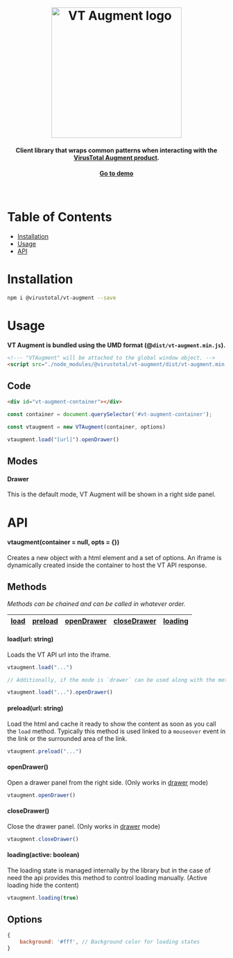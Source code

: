 <h1 align="center">
    <a href="https://github.com/VirusTotal/vt-augment"><img width="300" alt="VT Augment logo" src="https://user-images.githubusercontent.com/4747608/83544509-47b64f00-a4fe-11ea-8c01-1bf27b442f3f.png"></a>
</h1>

<h4 align="center">
	Client library that wraps common patterns when interacting with the <a href="https://developers.virustotal.com/v3.0/reference?#widget-overview">VirusTotal Augment product<a>.
</h4>

<h4 align="center">
	<a href="https://www.virustotal.com/ui/widget/demo/dedicated">Go to demo<a>
</h4>

<br>

# Table of Contents

* [Installation](#installation)
* [Usage](#usage)
* [API](#api)

# Installation
```bash
npm i @virustotal/vt-augment --save
```

# Usage

**VT Augment is bundled using the UMD format (@`dist/vt-augment.min.js`).**

```html
<!--- "VTAugment" will be attached to the global window object. -->
<script src="./node_modules/@virustotal/vt-augment/dist/vt-augment.min.js"></script>
```

## Code
```html
<div id="vt-augment-container"></div>
```

```javascript
const container = document.querySelector('#vt-augment-container');

const vtaugment = new VTAugment(container, options)

vtaugment.load("[url]").openDrawer()
```

## Modes

#### Drawer

This is the default mode, VT Augment will be shown in a right side panel.

# API

#### vtaugment(container = null, opts = {})

Creates a new object with a html element and a set of options. An iframe is dynamically created inside the container to host the VT API response.

## Methods

*Methods can be chained and can be called in whatever order.*

| [load](#loadurl-string) | [preload](#preloadurl-string) | [openDrawer](#opendrawer) | [closeDrawer](#closedrawer) | [loading](#loading(active-boolean))
|-----|-----|-----|-----|-----|

#### load(url: string)

Loads the VT API url into the iframe.

```js
vtaugment.load("...")

// Additionally, if the mode is `drawer` can be used along with the method `openDrawer`

vtaugment.load("...").openDrawer()

```

#### preload(url: string)

Load the html and cache it ready to show the content as soon as you call the `load` method. Typically this method is used linked to a `mouseover` event in the link or the surrounded area of the link.

```js
vtaugment.preload("...")

```

#### openDrawer()

Open a drawer panel from the right side. (Only works in [drawer](#drawer) mode)

```js
vtaugment.openDrawer()

```

#### closeDrawer()

Close the drawer panel. (Only works in [drawer](#drawer) mode)

```js
vtaugment.closeDrawer()

```

#### loading(active: boolean)

The loading state is managed internally by the library but in the case of need the api provides this method to control loading manually. (Active loading hide the content)

```js
vtaugment.loading(true)

```

## Options

```js
{
    background: '#fff', // Background color for loading states
}
```
